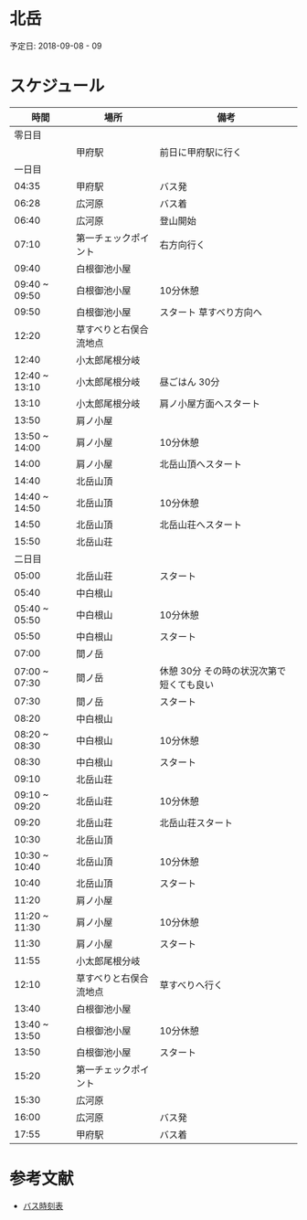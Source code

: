 # 北岳

予定日: 2018-09-08 - 09

# スケジュール

| 時間 | 場所 | 備考 |
|-----|-----|------|
|零日目|||
|| 甲府駅 | 前日に甲府駅に行く |
|一日目|||
| 04:35 | 甲府駅 | バス発 |
| 06:28 | 広河原 | バス着 |
| 06:40 | 広河原 | 登山開始 |
| 07:10 | 第一チェックポイント | 右方向行く |
| 09:40 | 白根御池小屋 ||
| 09:40 ~ 09:50 | 白根御池小屋 | 10分休憩 |
| 09:50 | 白根御池小屋 | スタート 草すべり方向へ |
| 12:20 | 草すべりと右俣合流地点 ||
| 12:40 | 小太郎尾根分岐 | |
| 12:40 ~ 13:10 | 小太郎尾根分岐 | 昼ごはん 30分 |
| 13:10 | 小太郎尾根分岐 | 肩ノ小屋方面へスタート |
| 13:50 | 肩ノ小屋 ||
| 13:50 ~ 14:00 | 肩ノ小屋 | 10分休憩 |
| 14:00 | 肩ノ小屋 | 北岳山頂へスタート |
| 14:40 | 北岳山頂 ||
| 14:40 ~ 14:50 | 北岳山頂 | 10分休憩 |
| 14:50 | 北岳山頂 | 北岳山荘へスタート |
| 15:50 | 北岳山荘 ||
|二日目|||
| 05:00 | 北岳山荘 | スタート |
| 05:40 | 中白根山 ||
| 05:40 ~ 05:50 | 中白根山 | 10分休憩 |
| 05:50 | 中白根山 | スタート |
| 07:00 | 間ノ岳 ||
| 07:00 ~ 07:30 | 間ノ岳 | 休憩 30分 その時の状況次第で短くても良い |
| 07:30 | 間ノ岳 | スタート |
| 08:20 | 中白根山 ||
| 08:20 ~ 08:30 | 中白根山 | 10分休憩 |
| 08:30 | 中白根山 | スタート |
| 09:10 | 北岳山荘 ||
| 09:10 ~ 09:20 | 北岳山荘 | 10分休憩 |
| 09:20 | 北岳山荘 | 北岳山荘スタート |
| 10:30 | 北岳山頂 | |
| 10:30 ~ 10:40 | 北岳山頂 | 10分休憩 |
| 10:40 | 北岳山頂 | スタート |
| 11:20 | 肩ノ小屋 ||
| 11:20 ~ 11:30 | 肩ノ小屋 | 10分休憩 |
| 11:30 | 肩ノ小屋 | スタート |
| 11:55 | 小太郎尾根分岐 ||
| 12:10 | 草すべりと右俣合流地点 | 草すべりへ行く |
| 13:40 | 白根御池小屋 | |
| 13:40 ~ 13:50 | 白根御池小屋 | 10分休憩 |
| 13:50 | 白根御池小屋 | スタート |
| 15:20 | 第一チェックポイント ||
| 15:30 | 広河原 ||
| 16:00 | 広河原 | バス発 |
| 17:55 | 甲府駅 | バス着 |



# 参考文献
- [バス時刻表](http://yamanashikotsu.co.jp/route_bus/route_sp_info/hirogawara/)

